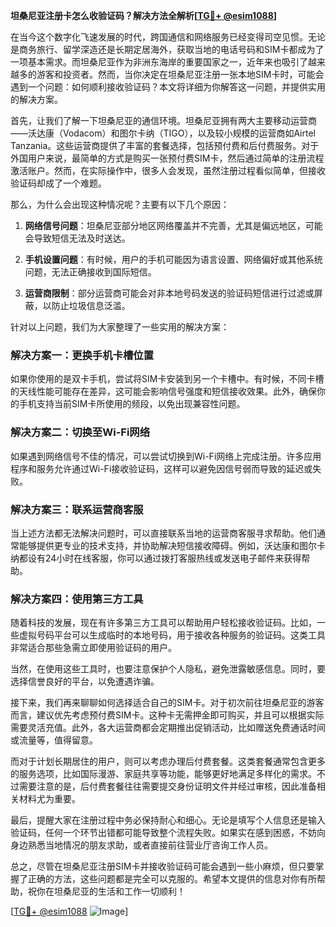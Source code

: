 **坦桑尼亚注册卡怎么收验证码？解决方法全解析[[TG💪+ @esim1088](https://t.me/s/esim1088)]**

在当今这个数字化飞速发展的时代，跨国通信和网络服务已经变得司空见惯。无论是商务旅行、留学深造还是长期定居海外，获取当地的电话号码和SIM卡都成为了一项基本需求。而坦桑尼亚作为非洲东海岸的重要国家之一，近年来也吸引了越来越多的游客和投资者。然而，当你决定在坦桑尼亚注册一张本地SIM卡时，可能会遇到一个问题：如何顺利接收验证码？本文将详细为你解答这一问题，并提供实用的解决方案。

首先，让我们了解一下坦桑尼亚的通信环境。坦桑尼亚拥有两大主要移动运营商——沃达康（Vodacom）和图尔卡纳（TIGO），以及较小规模的运营商如Airtel Tanzania。这些运营商提供了丰富的套餐选择，包括预付费和后付费服务。对于外国用户来说，最简单的方式是购买一张预付费SIM卡，然后通过简单的注册流程激活账户。然而，在实际操作中，很多人会发现，虽然注册过程看似简单，但接收验证码却成了一个难题。

那么，为什么会出现这种情况呢？主要有以下几个原因：

1. **网络信号问题**：坦桑尼亚部分地区网络覆盖并不完善，尤其是偏远地区，可能会导致短信无法及时送达。
   
2. **手机设置问题**：有时候，用户的手机可能因为语言设置、网络偏好或其他系统问题，无法正确接收到国际短信。

3. **运营商限制**：部分运营商可能会对非本地号码发送的验证码短信进行过滤或屏蔽，以防止垃圾信息泛滥。

针对以上问题，我们为大家整理了一些实用的解决方案：

### 解决方案一：更换手机卡槽位置

如果你使用的是双卡手机，尝试将SIM卡安装到另一个卡槽中。有时候，不同卡槽的天线性能可能存在差异，这可能会影响信号强度和短信接收效果。此外，确保你的手机支持当前SIM卡所使用的频段，以免出现兼容性问题。

### 解决方案二：切换至Wi-Fi网络

如果遇到网络信号不佳的情况，可以尝试切换到Wi-Fi网络上完成注册。许多应用程序和服务允许通过Wi-Fi接收验证码，这样可以避免因信号弱而导致的延迟或失败。

### 解决方案三：联系运营商客服

当上述方法都无法解决问题时，可以直接联系当地的运营商客服寻求帮助。他们通常能够提供更专业的技术支持，并协助解决短信接收障碍。例如，沃达康和图尔卡纳都设有24小时在线客服，你可以通过拨打客服热线或发送电子邮件来获得帮助。

### 解决方案四：使用第三方工具

随着科技的发展，现在有许多第三方工具可以帮助用户轻松接收验证码。比如，一些虚拟号码平台可以生成临时的本地号码，用于接收各种服务的验证码。这类工具非常适合那些急需立即使用验证码的用户。

当然，在使用这些工具时，也要注意保护个人隐私，避免泄露敏感信息。同时，要选择信誉良好的平台，以免遭遇诈骗。

接下来，我们再来聊聊如何选择适合自己的SIM卡。对于初次前往坦桑尼亚的游客而言，建议优先考虑预付费SIM卡。这种卡无需押金即可购买，并且可以根据实际需要灵活充值。此外，各大运营商都会定期推出促销活动，比如赠送免费通话时间或流量等，值得留意。

而对于计划长期居住的用户，则可以考虑办理后付费套餐。这类套餐通常包含更多的服务选项，比如国际漫游、家庭共享等功能，能够更好地满足多样化的需求。不过需要注意的是，后付费套餐往往需要提交身份证明文件并经过审核，因此准备相关材料尤为重要。

最后，提醒大家在注册过程中务必保持耐心和细心。无论是填写个人信息还是输入验证码，任何一个环节出错都可能导致整个流程失败。如果实在感到困惑，不妨向身边熟悉当地情况的朋友求助，或者直接前往营业厅咨询工作人员。

总之，尽管在坦桑尼亚注册SIM卡并接收验证码可能会遇到一些小麻烦，但只要掌握了正确的方法，这些问题都是完全可以克服的。希望本文提供的信息对你有所帮助，祝你在坦桑尼亚的生活和工作一切顺利！

[[TG💪+ @esim1088](https://t.me/s/esim1088) ![Image](https://i.postimg.cc/4NQfJmqS/Snipaste-2025-05-13-00-14-12.png)]